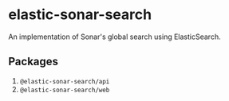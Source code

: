 # elastic-sonar-search

An implementation of Sonar's global search using ElasticSearch.

## Packages

1. `@elastic-sonar-search/api`
2. `@elastic-sonar-search/web`